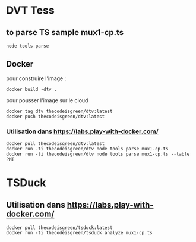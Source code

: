 # DVT Tess
## to parse TS sample mux1-cp.ts
`node tools parse`

## Docker
pour construire l'image : 
```
docker build -dtv .
```

pour pousser l'image sur le cloud
```
docker tag dtv thecodeisgreen/dtv:latest
docker push thecodeisgreen/dtv:latest
```

### Utilisation dans https://labs.play-with-docker.com/
```
docker pull thecodeisgreen/dtv:latest
docker run -ti thecodeisgreen/dtv node tools parse mux1-cp.ts
docker run -ti thecodeisgreen/dtv node tools parse mux1-cp.ts --table PMT
```
# TSDuck

## Utilisation dans https://labs.play-with-docker.com/
```
docker pull thecodeisgreen/tsduck:latest
docker run -ti thecodeisgreen/tsduck analyze mux1-cp.ts
```

